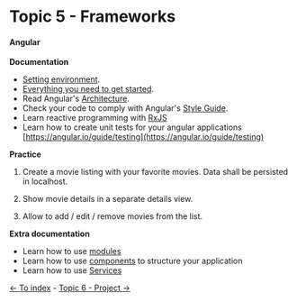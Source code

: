 # Topic 5 - Frameworks

<h4 id="topic3">Angular</h4>

**Documentation**

- [Setting environment](https://angular.io/guide/setup-local).
- [Everything you need to get started](https://malcoded.com/posts/angular-beginners-guide).
- Read Angular's [Architecture](https://angular.io/guide/architecture).
- Check your code to comply with Angular's [Style Guide](https://angular.io/guide/styleguide).
- Learn reactive programming with [RxJS](https://angular.io/guide/rx-library)
- Learn how to create unit tests for your angular applications [https://angular.io/guide/testing](https://angular.io/guide/testing)


**Practice**

1. Create a movie listing with your favorite movies. Data shall be persisted in localhost.

2. Show movie details in a separate details view.

3. Allow to add / edit / remove movies from the list.


**Extra documentation**

* Learn how to use [modules](https://angular.io/guide/architecture-modules)
* Learn how to use [components](https://angular.io/guide/architecture-components) to structure your application
* Learn how to use [Services](https://angular.io/guide/architecture-services)

[<- To index](../README.md#title) - [Topic 6 - Project ->](./topic6.md)
